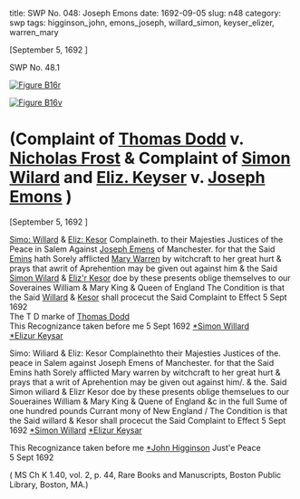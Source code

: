 title: SWP No. 048: Joseph Emons
date: 1692-09-05
slug: n48
category: swp
tags: higginson_john, emons_joseph, willard_simon, keyser_elizer, warren_mary




[September 5, 1692 ]

<div markdown class="doc" id="n48.1">

<div class="doc_id">SWP No. 48.1</div>


<span markdown class="figure">[![Figure B16r](archives/BPL/gifs/B16A.gif)](archives/BPL/LARGE/B16A.jpg)</span>

<span markdown class="figure">[![Figure B16v](archives/BPL/gifs/B16B.gif)](archives/BPL/LARGE/B16B.jpg)</span>

# (Complaint of [Thomas Dodd](tag/dodd_thomas.html) v. [Nicholas Frost](/tag/frost_nicholas.htmlseph.html) & Complaint of [Simon Wilard](/tag/willard_simon.html) and [Eliz. Keyser](/tag/keyser_Elizer.html) v. [Joseph Emons](/tag/emons_joseph.html) )

[September 5, 1692 ]

[Simo: Willard](/tag/willard_simon.html) & [Eliz: Kesor](/tag/keyser_elizer.html) Complaineth. to their Majesties Justices of the Peace in Salem Against [Joseph Emens](/tag/emons_joseph.html) of Manchester. for that  the Said [Emins](/tag/emons_joseph.html) hath Sorely afflicted [Mary Warren](/tag/warren_mary.html) by witchcraft to her great hurt & prays that awrit of Aprehention may be given out against him & the Said [Simon Wilard](/tag/willard_simon.html) & [Eliz'r Kesor](/tag/keyser_elizer.html) doe by these presents oblige themselves to our Soveraines William & Mary King & Queen of England The Condition is that the Said [Willard](/tag/willard_simon.html) & [Kesor](/tag/keyser_elizer.html) shall procecut the Said Complaint to Effect
5 Sept 1692   
              The  T D  marke
                    of
              [Thomas Dodd](tag/dodd_thomas.html)           
     This Recognizance taken before me
     5 Sept 1692 [*Simon Willard](/tag/willard_simon.html)  
                 [*Elizur Keysar](/tag/keyser_elizer.html) 



Simo: Wiliard & Eliz: Kesor Complainethto their Majesties Justices of the. peace in Salem
against Joseph Emens of Manchester. for that the Said Emins hath Sorely afflicted Mary
warren by witchcraft to her great hurt & prays that a writ of Aprehention may be given out
against him/. & the. Said Simon wiliard & Elizr Kesor doe by these presents oblige
themselues to our Soueraines William & Mary King & Quene of England &c in the full
Sume of one hundred pounds Currant mony of New England / The Condition is that the 
Said willard & Kesor shall procecut the Said Complaint to Effect
5 Sept 1692
[*Simon Willard](/tag/willard_simon.html)
[*Elizur Keysar](/tag/keyser_elizer.html)

This Recognizance taken before me 
[*John Higginson](/tag/higginson_john.html) Just'e Peace  
5 Sept 1692 

( MS Ch K 1.40, vol. 2, p. 44, Rare Books and Manuscripts, Boston Public Library, Boston, MA.)

</div>


